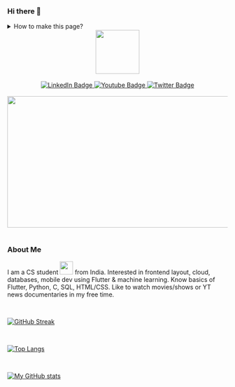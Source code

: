 ### Hi there 👋

<details>
  <summary>How to make this page?</summary>
  <br>
Made this profile with the help of [How to Create an Impressive GitHub Profile README](https://www.sitepoint.com/github-profile-readme/) by [itsZed0](https://github.com/itsZed0).
  <br>
  <br>
Uses basic HTML & you can edit it of you know some basics of HTML. 
  <br>
  <br>
Or just copy it & follow the instructions. 
</details>

<div id="header" align="center">
  <img src="https://media.giphy.com/media/M9gbBd9nbDrOTu1Mqx/giphy.gif" width="100"/>
</div>
<br>
<div id="badges" align="center">
  <a href="https://www.linkedin.com/in/san1dh">
    <img src="https://img.shields.io/badge/LinkedIn-blue?style=for-the-badge&logo=linkedin&logoColor=white" alt="LinkedIn Badge"/>
  </a>
  <a href="https://www.youtube.com/channel/UCwj1iZYYxyMK2kuwgMukXhQ">
    <img src="https://img.shields.io/badge/YouTube-red?style=for-the-badge&logo=youtube&logoColor=white" alt="Youtube Badge"/>
  </a>
  <a href="https://twitter.com/d3c1s1v3">
    <img src="https://img.shields.io/badge/Twitter-blue?style=for-the-badge&logo=twitter&logoColor=white" alt="Twitter Badge"/>
  </a>
</div>

<br>
<div align="center">
  <img src="https://media.giphy.com/media/dWesBcTLavkZuG35MI/giphy.gif" width="600" height="300"/>
</div>
<br>
<div align="center">
  <img src="https://komarev.com/ghpvc/?username=San1dh&style=flat-square&color=blue" alt=""/>
</div>

<h3>
  About Me
</h3>
<p>
  I am a CS student <img src="https://media.giphy.com/media/WUlplcMpOCEmTGBtBW/giphy.gif" width="30"> from India. Interested in frontend layout, cloud, databases, mobile dev using Flutter & machine learning. Know basics of Flutter, Python, C, SQL, HTML/CSS. Like to watch movies/shows or YT news documentaries in my free time.
</p>

<!--
**San1dh/San1dh** is a ✨ _special_ ✨ repository because its `README.md` (this file) appears on your GitHub profile.

Here are some ideas to get you started:

- 🔭 I’m currently working on ...
- 🌱 I’m currently learning ...
- 👯 I’m looking to collaborate on ...
- 🤔 I’m looking for help with ...
- 💬 Ask me about ...
- 📫 How to reach me: ...
- 😄 Pronouns: ...
- ⚡ Fun fact: ...
-->

<br>

[![GitHub Streak](http://github-readme-streak-stats.herokuapp.com?user=San1dh&theme=radical&)](https://git.io/streak-stats)

<br>

[![Top Langs](https://github-readme-stats.vercel.app/api/top-langs/?username=San1dh&layout=compact&theme=radical)](https://github.com/anuraghazra/github-readme-stats)

<br>

[![My GitHub stats](https://github-readme-stats.vercel.app/api?username=San1dh&show_icons=true&theme=radical)](https://github.com/anuraghazra/github-readme-stats)

